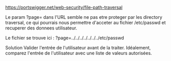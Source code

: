 https://portswigger.net/web-security/file-path-traversal

Le param ?page= dans l'URL semble ne pas etre proteger par les directory traversal, ce qui pourrais nous permettre d'acceter au fichier /etc/passwd et recuperer des donnees utilisateur.

Le fichier se trouve ici : ?page=../../../../../../../etc/passwd

Solution
Valider l'entrée de l'utilisateur avant de la traiter. Idéalement, comparez l'entrée de l'utilisateur 
avec une liste de valeurs autorisées.

